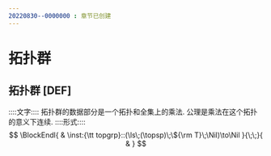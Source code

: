 ```yaml
---
20220830--0000000 : 章节已创建
---
```

# 拓扑群
## 拓扑群 [DEF]
::::文字::::
拓扑群的数据部分是一个拓扑和全集上的乘法. 
公理是乘法在这个拓扑的意义下连续. 
::::形式::::
$$
\BlockEndl{
    & \inst:{\tt topgrp}::(\ls\;(\topsp)\;\${\rm T}\;\Nil)\to\Nil
}{\;\;}{
    & 
}
$$
